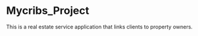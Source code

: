 # Mycribs_Project
 This is a real estate service application that links clients to property owners.
